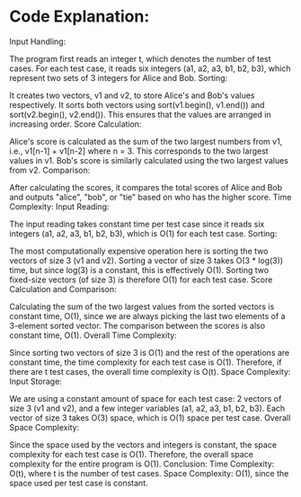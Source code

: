 # Code Explanation:
Input Handling:

The program first reads an integer t, which denotes the number of test cases.
For each test case, it reads six integers (a1, a2, a3, b1, b2, b3), which represent two sets of 3 integers for Alice and Bob.
Sorting:

It creates two vectors, v1 and v2, to store Alice's and Bob's values respectively.
It sorts both vectors using sort(v1.begin(), v1.end()) and sort(v2.begin(), v2.end()). This ensures that the values are arranged in increasing order.
Score Calculation:

Alice's score is calculated as the sum of the two largest numbers from v1, i.e., v1[n-1] + v1[n-2] where n = 3. This corresponds to the two largest values in v1.
Bob's score is similarly calculated using the two largest values from v2.
Comparison:

After calculating the scores, it compares the total scores of Alice and Bob and outputs "alice", "bob", or "tie" based on who has the higher score.
Time Complexity:
Input Reading:

The input reading takes constant time per test case since it reads six integers (a1, a2, a3, b1, b2, b3), which is O(1) for each test case.
Sorting:

The most computationally expensive operation here is sorting the two vectors of size 3 (v1 and v2). Sorting a vector of size 3 takes O(3 * log(3)) time, but since log(3) is a constant, this is effectively O(1).
Sorting two fixed-size vectors (of size 3) is therefore O(1) for each test case.
Score Calculation and Comparison:

Calculating the sum of the two largest values from the sorted vectors is constant time, O(1), since we are always picking the last two elements of a 3-element sorted vector.
The comparison between the scores is also constant time, O(1).
Overall Time Complexity:

Since sorting two vectors of size 3 is O(1) and the rest of the operations are constant time, the time complexity for each test case is O(1).
Therefore, if there are t test cases, the overall time complexity is O(t).
Space Complexity:
Input Storage:

We are using a constant amount of space for each test case: 2 vectors of size 3 (v1 and v2), and a few integer variables (a1, a2, a3, b1, b2, b3).
Each vector of size 3 takes O(3) space, which is O(1) space per test case.
Overall Space Complexity:

Since the space used by the vectors and integers is constant, the space complexity for each test case is O(1).
Therefore, the overall space complexity for the entire program is O(1).
Conclusion:
Time Complexity: O(t), where t is the number of test cases.
Space Complexity: O(1), since the space used per test case is constant.
